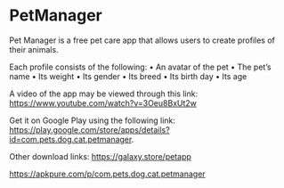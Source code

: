 # PetManager

Pet Manager is a free pet care app that allows users to create profiles of their animals.

Each profile consists of the following:
• An avatar of the pet
• The pet’s name
• Its weight
• Its gender
• Its breed
• Its birth day
• Its age

A video of the app may be viewed through this link: https://www.youtube.com/watch?v=3Oeu8BxUt2w

Get it on Google Play using the following link: https://play.google.com/store/apps/details?id=com.pets.dog.cat.petmanager.

Other download links:
https://galaxy.store/petapp

https://apkpure.com/p/com.pets.dog.cat.petmanager
